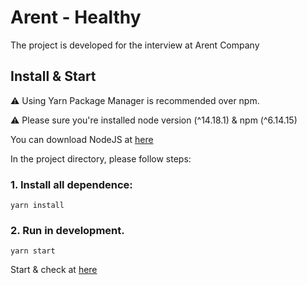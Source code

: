 # Arent - Healthy

The project is developed for the interview at Arent Company

## Install & Start

⚠️ Using Yarn Package Manager is recommended over npm.

⚠️ Please sure you're installed node version (^14.18.1) & npm (^6.14.15)

You can download NodeJS at [here](https://nodejs.org/en/)

In the project directory, please follow steps:

### 1. Install all dependence:
`yarn install`

### 2. Run in development.
`yarn start`

Start & check at [here](http://localhost:3000)
